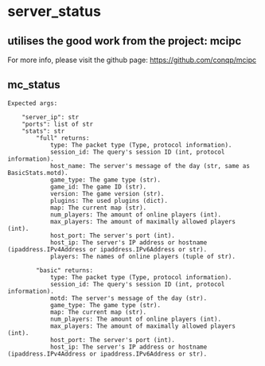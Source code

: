 # server_status  

## utilises the good work from the project: mcipc  
For more info, please visit the github page: https://github.com/conqp/mcipc  
  
## mc_status  
    Expected args:  
  
        "server_ip": str  
        "ports": list of str  
        "stats": str  
            "full" returns:  
                type: The packet type (Type, protocol information).  
                session_id: The query's session ID (int, protocol information).  
                host_name: The server's message of the day (str, same as BasicStats.motd).  
                game_type: The game type (str).  
                game_id: The game ID (str).  
                version: The game version (str).  
                plugins: The used plugins (dict).  
                map: The current map (str).  
                num_players: The amount of online players (int).  
                max_players: The amount of maximally allowed players (int).  
                host_port: The server's port (int).  
                host_ip: The server's IP address or hostname (ipaddress.IPv4Address or ipaddress.IPv6Address or str).  
                players: The names of online players (tuple of str).  
  
            "basic" returns:  
                type: The packet type (Type, protocol information).  
                session_id: The query's session ID (int, protocol information).  
                motd: The server's message of the day (str).  
                game_type: The game type (str).  
                map: The current map (str).  
                num_players: The amount of online players (int).  
                max_players: The amount of maximally allowed players (int).  
                host_port: The server's port (int).  
                host_ip: The server's IP address or hostname (ipaddress.IPv4Address or ipaddress.IPv6Address or str).  